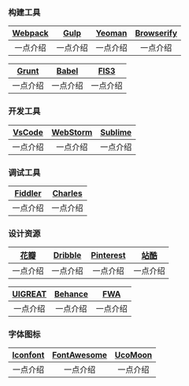 <h3 name="build">构建工具</h3>

| [Webpack](./) | [Gulp](./) | [Yeoman](./) | [Browserify](./) |
| :------: | :------: | :------: | :------: |
| 一点介绍 | 一点介绍 | 一点介绍 | 一点介绍 |


| [Grunt](./) | [Babel](./) | [FIS3](./) |
| :------: | :------: | :------: |
| 一点介绍 | 一点介绍 | 一点介绍 |


<h3 name="dev">开发工具</h3>

| [VsCode](./) | [WebStorm](./) | [Sublime](./) |
| :------: | :------: | :------: |
| 一点介绍 | 一点介绍 | 一点介绍 |


<h3 name="debugger">调试工具</h3>

| [Fiddler](./) | [Charles](./) |
| :------: | :------: |
| 一点介绍 | 一点介绍 |


<h3 name="design">设计资源</h3>

| [花瓣](./) | [Dribble](./) | [Pinterest](./) | [站酷](./) |
| :------: | :------: | :------: | :------: |
| 一点介绍 | 一点介绍 | 一点介绍 | 一点介绍 |


| [UIGREAT](./) | [Behance](./) | [FWA](./) |
| :------: | :------: | :------: |
| 一点介绍 | 一点介绍 | 一点介绍 |


<h3 name="font">字体图标</h3>

| [Iconfont](./) | [FontAwesome](./) | [UcoMoon](./) |
| :------: | :------: | :------: |
| 一点介绍 | 一点介绍 | 一点介绍 |